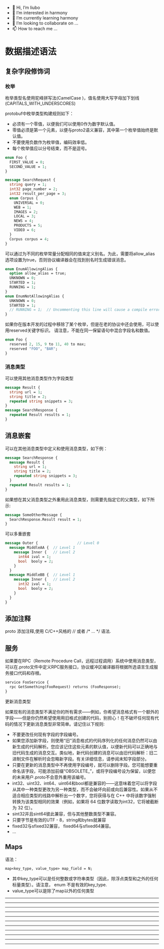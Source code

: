 * 👋 Hi, I’m liubo
* 👀 I’m interested in harmony
* 🌱 I’m currently learning harmony
* 💞️ I’m looking to collaborate on ...
* 📫 How to reach me ...



# 数据描述语法





## 复杂字段修饰词

### 枚举

枚举类型名使用驼峰拼写法(CamelCase )，值名使用大写字母加下划线(CAPITALS_WITH_UNDERSCORES)

protobuf中枚举类型构建规则如下：

- 必须有一个零值，以便我们可以使用0作为数字默认值。
- 零值必须是第一个元素，以便与proto2语义兼容，其中第一个枚举值始终是默认值。
- 不要使用负数作为枚举值，编码效率低。
- 每个枚举值应以分号结束，而不是逗号。



```protobuf
enum Foo {
  FIRST_VALUE = 0;
  SECOND_VALUE = 1;
}

message SearchRequest {
  string query = 1;
  int32 page_number = 2;
  int32 result_per_page = 3;
  enum Corpus {
    UNIVERSAL = 0;
    WEB = 1;
    IMAGES = 2;
    LOCAL = 3;
    NEWS = 4;
    PRODUCTS = 5;
    VIDEO = 6;
  }
  Corpus corpus = 4;
}
```



可以通过为不同的枚举常量分配相同的值来定义别名。为此，需要将allow_alias选项设置为true，否则协议编译器会在找到别名时生成错误消息。

```protobuf
enum EnumAllowingAlias {
  option allow_alias = true;
  UNKNOWN = 0;
  STARTED = 1;
  RUNNING = 1;
}
enum EnumNotAllowingAlias {
  UNKNOWN = 0;
  STARTED = 1;
  // RUNNING = 1;  // Uncommenting this line will cause a compile error inside Google and a warning message outside.
}
```

如果你在版本开发的过程中移除了某个枚举，但是在老的协议中还会使用，可以使用reserved关键字标识。 请注意，不能在同一保留语句中混合字段名和数值。

```protobuf
enum Foo {
  reserved 2, 15, 9 to 11, 40 to max;
  reserved "FOO", "BAR";
}
```



### 消息类型

可以使用其他消息类型作为字段类型

```protobuf
message Result {
  string url = 1;
  string title = 2;
  repeated string snippets = 3;
}
message SearchResponse {
  repeated Result results = 1;
}
```

## 消息嵌套

可以在其他消息类型中定义和使用消息类型，如下例：

```protobuf
message SearchResponse {
  message Result {
    string url = 1;
    string title = 2;
    repeated string snippets = 3;
  }
  repeated Result results = 1;
}
```

如果想在其父消息类型之外重用此消息类型，则需要先指定它的父类型，如下所示:

```protobuf
message SomeOtherMessage {
  SearchResponse.Result result = 1;
}
```

可以多重嵌套

```protobuf
message Outer {                  // Level 0
  message MiddleAA {  // Level 1
    message Inner {   // Level 2
      int64 ival = 1;
      bool  booly = 2;
    }
  }
  message MiddleBB {  // Level 1
    message Inner {   // Level 2
      int32 ival = 1;
      bool  booly = 2;
    }
  }
}
```





## 添加注释

proto 添加注释,使用 C/C++风格的 // 或者 /* … */ 语法.





## 服务

如果要在RPC（Remote Procedure Call，远程过程调用）系统中使用消息类型，可以在.proto文件中定义RPC服务接口，协议缓冲区编译器将根据所选语言生成服务接口代码和存根。

```protobuf
service FooService {
  rpc GetSomething(FooRequest) returns (FooResponse);
}
```



更新消息类型

如果现有的消息类型不满足你的所有需求——例如，你希望消息格式有一个额外的字段——但是你仍然希望使用用旧格式创建的代码，别担心！在不破坏任何现有代码的情况下更新消息类型非常简单。请记住以下规则:

- 不要更改任何现有字段的字段编号。
- 如果您添加新字段，则使用“旧”消息格式的代码序列化的任何消息仍然可以由新生成的代码解析。您应该记住这些元素的默认值，以便新代码可以正确地与旧代码生成的消息交互。类似地，新代码创建的消息可以由旧代码解析：旧二进制文件在解析时会忽略新字段。有关详细信息，请参阅未知字段部分。
- 只要在更新的消息类型中不再使用字段编号，就可以删除字段。您可能想要重命名该字段，可能添加前缀“OBSOLETE_”，或将字段编号设为保留，以便您的未来用户.proto不会意外重用该编号。
- int32、uint32、int64、uint64和bool都是兼容的——这意味着您可以将字段从其中一种类型更改为另一种类型，而不会破坏向前或向后兼容性。如果从不适合相应类型的线路中解析出一个数字，您将获得与在 C++ 中将该数字强制转换为该类型相同的效果（例如，如果将 64 位数字读取为int32，它将被截断为 32 位）。
- sint32并且sint64彼此兼容，但与其他整数类型不兼容。
- 只要字节是有效的UTF - 8，string和bytes就兼容
- fixed32与sfixed32兼容， fixed64与sfixed64兼容。
- …





## Maps



语法：

```protobuf
map<key_type, value_type> map_field = N;
```

- 其中key_type可以是任何整数或字符串类型（因此，除浮点类型和之外的任何标量类型）。请注意， enum 不是有效的key_type.
- value_type可以是除了map以外的任何类型



















---
---
---
---
---
---
---
---
---
---
---







